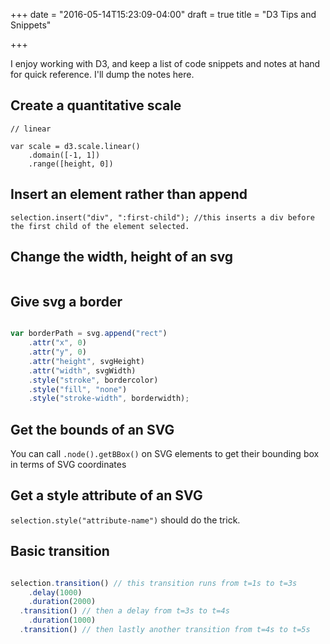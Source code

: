 +++
date = "2016-05-14T15:23:09-04:00"
draft = true
title = "D3 Tips and Snippets"

+++

I enjoy working with D3, and keep a list of code snippets and notes at hand for quick reference. I'll dump the notes here.

## Create a quantitative scale

```
// linear

var scale = d3.scale.linear()
    .domain([-1, 1])
    .range([height, 0])

```

## Insert an element rather than append

```
selection.insert("div", ":first-child"); //this inserts a div before the first child of the element selected.

```


## Change the width, height of an svg
```js

```

## Give svg a border
```js

var borderPath = svg.append("rect")
    .attr("x", 0)
    .attr("y", 0)
    .attr("height", svgHeight)
    .attr("width", svgWidth)
    .style("stroke", bordercolor)
    .style("fill", "none")
    .style("stroke-width", borderwidth);
```



## Get the bounds of an SVG

You can call `.node().getBBox()` on SVG elements to get their bounding box in terms of SVG coordinates


## Get a style attribute of an SVG

`selection.style("attribute-name")` should do the trick.


## Basic transition

```js

selection.transition() // this transition runs from t=1s to t=3s
    .delay(1000)
    .duration(2000)
  .transition() // then a delay from t=3s to t=4s
    .duration(1000)
  .transition() // then lastly another transition from t=4s to t=5s

```
